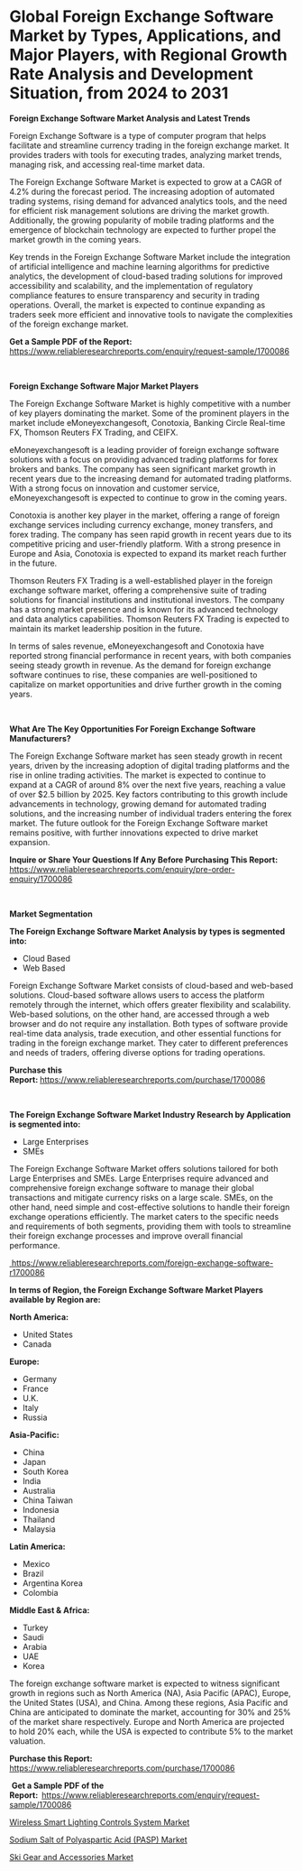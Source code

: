 <p><h1>Global Foreign Exchange Software Market by Types, Applications, and Major Players, with Regional Growth Rate Analysis and Development Situation, from 2024 to 2031</h1></p><p><strong>Foreign Exchange Software Market Analysis and Latest Trends</strong></p>
<p><p>Foreign Exchange Software is a type of computer program that helps facilitate and streamline currency trading in the foreign exchange market. It provides traders with tools for executing trades, analyzing market trends, managing risk, and accessing real-time market data.</p><p>The Foreign Exchange Software Market is expected to grow at a CAGR of 4.2% during the forecast period. The increasing adoption of automated trading systems, rising demand for advanced analytics tools, and the need for efficient risk management solutions are driving the market growth. Additionally, the growing popularity of mobile trading platforms and the emergence of blockchain technology are expected to further propel the market growth in the coming years.</p><p>Key trends in the Foreign Exchange Software Market include the integration of artificial intelligence and machine learning algorithms for predictive analytics, the development of cloud-based trading solutions for improved accessibility and scalability, and the implementation of regulatory compliance features to ensure transparency and security in trading operations. Overall, the market is expected to continue expanding as traders seek more efficient and innovative tools to navigate the complexities of the foreign exchange market.</p></p>
<p><strong>Get a Sample PDF of the Report:&nbsp;</strong> <a href="https://www.reliableresearchreports.com/enquiry/request-sample/1700086">https://www.reliableresearchreports.com/enquiry/request-sample/1700086</a></p>
<p>&nbsp;</p>
<p><strong>Foreign Exchange Software Major Market Players</strong></p>
<p><p>The Foreign Exchange Software Market is highly competitive with a number of key players dominating the market. Some of the prominent players in the market include eMoneyexchangesoft, Conotoxia, Banking Circle Real-time FX, Thomson Reuters FX Trading, and CEIFX.</p><p>eMoneyexchangesoft is a leading provider of foreign exchange software solutions with a focus on providing advanced trading platforms for forex brokers and banks. The company has seen significant market growth in recent years due to the increasing demand for automated trading platforms. With a strong focus on innovation and customer service, eMoneyexchangesoft is expected to continue to grow in the coming years.</p><p>Conotoxia is another key player in the market, offering a range of foreign exchange services including currency exchange, money transfers, and forex trading. The company has seen rapid growth in recent years due to its competitive pricing and user-friendly platform. With a strong presence in Europe and Asia, Conotoxia is expected to expand its market reach further in the future.</p><p>Thomson Reuters FX Trading is a well-established player in the foreign exchange software market, offering a comprehensive suite of trading solutions for financial institutions and institutional investors. The company has a strong market presence and is known for its advanced technology and data analytics capabilities. Thomson Reuters FX Trading is expected to maintain its market leadership position in the future.</p><p>In terms of sales revenue, eMoneyexchangesoft and Conotoxia have reported strong financial performance in recent years, with both companies seeing steady growth in revenue. As the demand for foreign exchange software continues to rise, these companies are well-positioned to capitalize on market opportunities and drive further growth in the coming years.</p></p>
<p>&nbsp;</p>
<p><strong>What Are The Key Opportunities For Foreign Exchange Software Manufacturers?</strong></p>
<p><p>The Foreign Exchange Software market has seen steady growth in recent years, driven by the increasing adoption of digital trading platforms and the rise in online trading activities. The market is expected to continue to expand at a CAGR of around 8% over the next five years, reaching a value of over $2.5 billion by 2025. Key factors contributing to this growth include advancements in technology, growing demand for automated trading solutions, and the increasing number of individual traders entering the forex market. The future outlook for the Foreign Exchange Software market remains positive, with further innovations expected to drive market expansion.</p></p>
<p><strong>Inquire or Share Your Questions If Any Before Purchasing This Report:</strong> <a href="https://www.reliableresearchreports.com/enquiry/pre-order-enquiry/1700086">https://www.reliableresearchreports.com/enquiry/pre-order-enquiry/1700086</a></p>
<p>&nbsp;</p>
<p><strong>Market Segmentation</strong></p>
<p><strong>The Foreign Exchange Software Market Analysis by types is segmented into:</strong></p>
<p><ul><li>Cloud Based</li><li>Web Based</li></ul></p>
<p><p>Foreign Exchange Software Market consists of cloud-based and web-based solutions. Cloud-based software allows users to access the platform remotely through the internet, which offers greater flexibility and scalability. Web-based solutions, on the other hand, are accessed through a web browser and do not require any installation. Both types of software provide real-time data analysis, trade execution, and other essential functions for trading in the foreign exchange market. They cater to different preferences and needs of traders, offering diverse options for trading operations.</p></p>
<p><strong>Purchase this Report:&nbsp;</strong><a href="https://www.reliableresearchreports.com/purchase/1700086">https://www.reliableresearchreports.com/purchase/1700086</a></p>
<p>&nbsp;</p>
<p><strong>The Foreign Exchange Software Market Industry Research by Application is segmented into:</strong></p>
<p><ul><li>Large Enterprises</li><li>SMEs</li></ul></p>
<p><p>The Foreign Exchange Software Market offers solutions tailored for both Large Enterprises and SMEs. Large Enterprises require advanced and comprehensive foreign exchange software to manage their global transactions and mitigate currency risks on a large scale. SMEs, on the other hand, need simple and cost-effective solutions to handle their foreign exchange operations efficiently. The market caters to the specific needs and requirements of both segments, providing them with tools to streamline their foreign exchange processes and improve overall financial performance.</p></p>
<p><a href="https://www.reliableresearchreports.com/foreign-exchange-software-r1700086">&nbsp;https://www.reliableresearchreports.com/foreign-exchange-software-r1700086</a></p>
<p><strong>In terms of Region, the Foreign Exchange Software Market Players available by Region are:</strong></p>
<p>
    <p> <strong> North America: </strong>
        <ul>
            <li>United States</li>
            <li>Canada</li>
        </ul>
        </p> 
    <p> <strong> Europe: </strong>
        <ul>
            <li>Germany</li>
            <li>France</li>
            <li>U.K.</li>
            <li>Italy</li>
            <li>Russia</li>
        </ul>
        </p> 
    <p> <strong> Asia-Pacific: </strong>
        <ul>
            <li>China</li>
            <li>Japan</li>
            <li>South Korea</li>
            <li>India</li>
            <li>Australia</li>
            <li>China Taiwan</li>
            <li>Indonesia</li>
            <li>Thailand</li>
            <li>Malaysia</li>
        </ul>
        </p> 
    <p> <strong> Latin America: </strong>
        <ul>
            <li>Mexico</li>
            <li>Brazil</li>
            <li>Argentina Korea</li>
            <li>Colombia</li>
        </ul>
        </p> 
    <p> <strong> Middle East & Africa: </strong>
        <ul>
            <li>Turkey</li>
            <li>Saudi</li>
            <li>Arabia</li>
            <li>UAE</li>
            <li>Korea</li>
        </ul>
    </p>
    </p>
<p><p>The foreign exchange software market is expected to witness significant growth in regions such as North America (NA), Asia Pacific (APAC), Europe, the United States (USA), and China. Among these regions, Asia Pacific and China are anticipated to dominate the market, accounting for 30% and 25% of the market share respectively. Europe and North America are projected to hold 20% each, while the USA is expected to contribute 5% to the market valuation.</p></p>
<p><strong>Purchase this Report: </strong><a href="https://www.reliableresearchreports.com/purchase/1700086">https://www.reliableresearchreports.com/purchase/1700086</a></p>
<p>&nbsp;<strong>Get a Sample PDF of the Report:&nbsp;&nbsp;</strong><a href="https://www.reliableresearchreports.com/enquiry/request-sample/1700086">https://www.reliableresearchreports.com/enquiry/request-sample/1700086</a></p>
<p><strong></strong></p>
<p><p><a href="https://github.com/dmmanir420/Market-Research-Report-List-1/blob/main/wireless-smart-lighting-controls-system-market.md">Wireless Smart Lighting Controls System Market</a></p><p><a href="https://github.com/pennyaldbrittonh658/Market-Research-Report-List-1/blob/main/sodium-salt-of-polyaspartic-acid-pasp-market.md">Sodium Salt of Polyaspartic Acid (PASP) Market</a></p><p><a href="https://github.com/susanjprice2023/Market-Research-Report-List-2/blob/main/ski-gear-and-accessories-market.md">Ski Gear and Accessories Market</a></p></p>